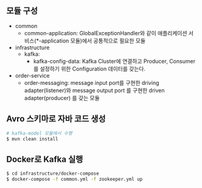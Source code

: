 ## 모듈 구성
- common
  - common-application: GlobalExceptionHandler와 같이 애플리케이션 서비스(*-application 모듈)에서 공통적으로 필요한 모듈  
- infrastructure
  - kafka:
    -  kafka-config-data: Kafka Cluster에 연결하고 Producer, Consumer를 설정하기 위한 Configuration 데이터를 갖는다.
- order-service
  - order-messaging: message input port를 구현한 driving adapter(listener)와 message output port 를 구현한 driven adapter(producer) 를 갖는 모듈

## Avro 스키마로 자바 코드 생성
```bash
# kafka-model 모듈에서 수행
$ mvn clean install
```
## Docker로 Kafka 실행
```bash
$ cd infrastructure/docker-compose
$ docker-compose -f common.yml -f zookeeper.yml up

```